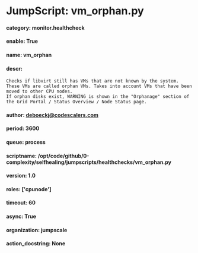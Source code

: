 
# JumpScript: vm_orphan.py
        
#### category: monitor.healthcheck
#### enable: True
#### name: vm_orphan
#### descr: 
```
Checks if libvirt still has VMs that are not known by the system. These VMs are called orphan VMs. Takes into account VMs that have been moved to other CPU nodes.
If orphan disks exist, WARNING is shown in the "Orphanage" section of the Grid Portal / Status Overview / Node Status page.

```
#### author: deboeckj@codescalers.com
#### period: 3600
#### queue: process
#### scriptname: /opt/code/github/0-complexity/selfhealing/jumpscripts/healthchecks/vm_orphan.py
#### version: 1.0
#### roles: ['cpunode']
#### timeout: 60
#### async: True
#### organization: jumpscale
#### action_docstring: None